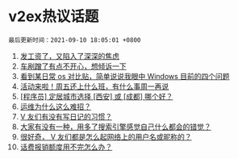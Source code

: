 # v2ex热议话题

`最后更新时间：2021-09-10 18:05:01 +0800`

1. [发工资了，又陷入了深深的焦虑](https://www.v2ex.com/t/800996)
1. [车剐蹭了有点不开心，想倾诉一下](https://www.v2ex.com/t/800922)
1. [看到某日常 os 对比贴，简单说说我眼中 Windows 目前的四个问题](https://www.v2ex.com/t/800958)
1. [活动来啦！周五还上什么班，有什么事周一再说](https://www.v2ex.com/t/800981)
1. [[程序员] 定居城市选择 [西安] 或 [成都] 哪个好？](https://www.v2ex.com/t/800904)
1. [运维为什么这么难招？](https://www.v2ex.com/t/800995)
1. [V 友们有没有写日记的习惯？](https://www.v2ex.com/t/800970)
1. [大家有没有一种，用多了搜索引擎感觉自己什么都会的错觉？](https://www.v2ex.com/t/800913)
1. [很好奇， V 友们都是怎么起网络上的用户名或昵称的？](https://www.v2ex.com/t/800979)
1. [话费报销额度用不完怎么办？](https://www.v2ex.com/t/800968)

